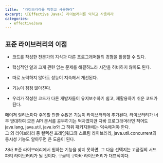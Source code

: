 ```yaml
---
title:  "라이브러리를 익히고 사용하라"
excerpt: \[Effective Java\] 라이브러리를 익히고 사용하라
categories:
  - effectiveJava
---
```


## 표준 라이브러리의 이점

- 코드를 작성한 전문가의 지식과 다른 프로그래머들의 경험을 활용할 수 있다.

- 핵심적인 일과 크게 관련 없는 문제를 해결하느라 시간을 허비하지 않아도 된다.

- 따로 노력하지 않아도 성능이 지속해서 개선된다.

- 기능이 점점 많아진다.

- 우리가 작성한 코드가 다른 개발자들이 유지보수하기 쉽고, 재활용하기 쉬운 코드가 된다.

메이저 릴리스마다 주목할 만한 수많은 기능이 라이브러리에 추가된다.  라이브러리가 너무 방대하여 모든 API 문서를 공부하기는 벅차겠지만 자바 프로그래머라면 적어도 java.lang, java.util, java.io와 그 하위 패키지들에는 익숙해져야 한다.  
그 외 라이브러리 중 컬렉션 프레임워크와 스트림 라이브러리, java.util.concurrent의 동시성 기능도 알아두면 큰 도움이 된다.  

자바 표준 라이브러리에서 원하는 기능을 찾지 못하면, 그 다음 선택지는 고품질의 서드파티 라이브러리가 될 것이다. 구글의 구아바 라이브러리가 대표적이다.